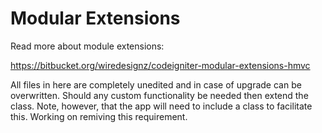 # Modular Extensions

Read more about module extensions:

https://bitbucket.org/wiredesignz/codeigniter-modular-extensions-hmvc

All files in here are completely unedited and in case of upgrade can be overwritten.
Should any custom functionality be needed then extend the class. Note, however, that
the app will need to include a class to facilitate this. Working on remiving this
requirement.